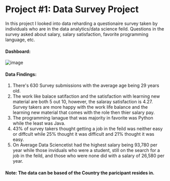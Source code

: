 # Project #1: Data Survey Project 

In this project I looked into data reharding a questionaire survey taken by individuals who are in the data analytics/data science feild. Questions in the survey asked about salary, salary satisfaction, favorite programming language, etc.

#### Dashboard: 

![image](https://github.com/gigimontes/PowerBI-Projects/assets/143570053/17d09171-9a9a-4448-94d7-d056e70c49cd)

#### Data Findings:
  1. There's 630 Survey submissions with the average age being 29 years old.
  2. The work like balace satifaction and the satisfaction with learning new material are both 5 out 10, however, the salaray satisfaction is 4.27. Survey takers are more happy with the work life balance and the learning new material that comes with the role then thier salary pay. 
  3. The programming lanague that was majority in favorite was Python while the least was Java.
  4. 43% of survey takers thought getting a job in the feild was neither easy or diffcult while 25% thought it was difficult and 21% thought it was easy.
  5. On Average Data Sciencetist had the highest salary being 93,780 per year while those inviduals who were a student, still on the search for a job in the feild, and those who were none did with a salary of 26,580 per year.

#### Note: The data can be based of the Country the paricipant resides in.
